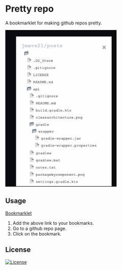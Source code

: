 # Pretty repo

A bookmarklet for making github repos pretty.

<img src="example.png" width="350" title="Example">

## Usage

<a href="javascript: (() => { const getRepoInfo = () => { const urlInfoBranch = [ 'https://github.com/example/pretty-repo', 'example/pretty-repo', 'master', ]; const url = window.location.href; if (!url.startsWith('https://github.com/')) return urlInfoBranch; const menuBranch = document.querySelector('#branch-select-menu'); if (!menuBranch) return urlInfoBranch; const targetBranch = menuBranch.querySelector('.css-truncate-target'); if (!targetBranch) return urlInfoBranch; isLocalTest = false; return [url, url.substring(19), targetBranch.innerHTML]; }; let isLocalTest = true; const [repoUrl, userAndRepo, branch] = getRepoInfo(); const cssStyle = document.createElement('style'); cssStyle.innerHTML = `#editor-pr { padding-bottom: 35%; } #editor-pr, #repo-pr { width: fit-content; font-family: sans-serif; font-size: small; } .folder-container-pr, .file-pr { display: block; padding: 2px 2px 1px 10px; } .folder-pr { color: black; } .file-pr { color: black; } .folder-pr, .file-pr { cursor: pointer; } .folder-pr:hover, .file-pr:hover { background: #00ffff; } .folder-pr:before, .file-pr:before { padding-right: 5px; } a { text-decoration: none; } .i-folder-pr:before { content: '\\1F4C1'; } .i-folder-pr-o:before { content: '\\1F4C2'; } .i-file-pr-code-o:before { content: '\\1F4C4'; } .modal-pr { position: fixed; z-index: 1; padding-top: 100px; left: 0; top: 0; width: 100%; height: 100%; overflow: auto; background-color: rgb(0, 0, 0); background-color: rgba(0, 0, 0, 0.4); } .modal-pr-content { background-color: #fefefe; margin: auto; padding: 10px; border: 1px solid #888; width: fit-content; } .close-pr { color: #aaaaaa; float: right; font-size: 20px; } .close-pr:hover, .close-pr:focus { color: #000; text-decoration: none; cursor: pointer; }`; document.head.appendChild(cssStyle); const modalDiv = document.createElement('div'); modalDiv.innerHTML = `<div id='modal-pr' class='modal-pr'> <div class='modal-pr-content'> <span class='close-pr'>&times;</span> <div id='editor-pr'></div> </div> </div>`; document.body.appendChild(modalDiv); const displayEditor = (paths) => { const graph = new Map(); const visited = new Set(); for (const { path } of paths) { const folder = path.substring(0, path.lastIndexOf('/')); if (!graph.has(folder)) graph.set(folder, []); graph.get(folder).push(path); } const editor = []; dfs(editor, graph, visited, ''); document.getElementById('editor-pr').innerHTML = editor.join(''); }; const dfs = (editor, graph, visited, folder) => { visited.add(folder); addFolderOpen(editor, folder); const files = graph.get(folder); for (const file of files) { if (visited.has(file)) continue; if (graph.has(file)) dfs(editor, graph, visited, file); else addFile(editor, file); } addFolerClose(editor); }; const addFolderOpen = (editor, folder) => { const folderName = getLastWord(folder); editor.push( `<div class='folder-container-pr'><span class='folder-pr i-folder-pr-o' data-isexpanded='true'>${folderName}</span>` ); }; const getLastWord = (s) => s.substring(s.lastIndexOf('/') + 1); const addFolerClose = (editor) => editor.push('</div>'); const addFile = (editor, file) => { const fileName = getLastWord(file); editor.push( `<a class='file-pr i-file-pr-code-o' href='${repoUrl}/blob/${branch}/${file}'>${fileName}</a>` ); }; document.getElementById('editor-pr').addEventListener('click', (event) => { const elem = event.target; if (isValidFolder(event, elem)) { const isexpanded = elem.dataset.isexpanded === 'true'; if (isexpanded) { elem.classList.remove('i-folder-pr-o'); elem.classList.add('i-folder-pr'); } else { elem.classList.remove('i-folder-pr'); elem.classList.add('i-folder-pr-o'); } elem.dataset.isexpanded = !isexpanded; for (const elemChild of [...elem.parentElement.children]) { for (const className of elemChild.classList) { if (className === 'file-pr' || className === 'folder-container-pr') elemChild.style.display = isexpanded ? 'none' : 'block'; } } } }); const isValidFolder = (event, elem) => elem.tagName.toLowerCase() === 'span' && elem !== event.currentTarget && elem.classList.contains('folder-pr'); const modal = document.getElementById('modal-pr'); const close = document.getElementsByClassName('close-pr')[0]; close.onclick = () => (modal.style.display = 'none'); window.onclick = (event) => { if (event.target == modal) modal.style.display = 'none'; }; const raw = { tree: [ { path: 'README.md' }, { path: 'LICENSE' }, { path: 'api' }, { path: 'api/README.md' }, { path: 'api/Main.kt' }, { path: 'api/users' }, { path: 'api/users/UserService.kt' }, { path: 'api/posts/PostService.kt' }, { path: 'api/resources' }, { path: 'api/resources/application.properties' }, { path: 'web' }, { path: 'web/README.md' }, { path: 'web/pages' }, { path: 'web/pages/Profile.tsx' }, { path: 'web/pages/Posts.tsx' }, ], }; if (isLocalTest) { console.log('isLocalTest:', isLocalTest); console.log('repoUrl:', repoUrl); console.log('userAndRepo:', userAndRepo); console.log('branch:', branch); displayEditor(raw.tree); } else { fetch( `https://api.github.com/repos/${userAndRepo}/git/trees/${branch}?recursive=1` ) .then((response) => response.json()) .then((data) => displayEditor(data.tree)); } })(); " >Bookmarklet</a >

1. Add the above link to your bookmarks.
2. Go to a github repo page.
3. Click on the bookmark.

## License

[![License](https://img.shields.io/badge/license-MIT-blue.svg)](LICENSE)
